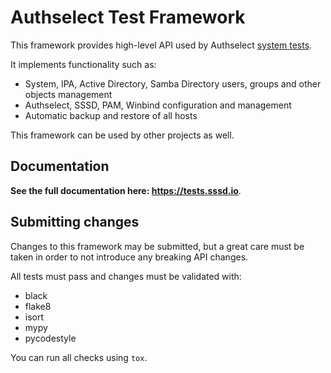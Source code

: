 # Authselect Test Framework

This framework provides high-level API used by Authselect [system tests](https://github.com/authselect/authselect).

It implements functionality such as:

* System, IPA, Active Directory, Samba Directory users, groups and other objects management
* Authselect, SSSD, PAM, Winbind configuration and management
* Automatic backup and restore of all hosts

This framework can be used by other projects as well.

## Documentation

**See the full documentation here: https://tests.sssd.io**.

## Submitting changes

Changes to this framework may be submitted, but a great care must be taken in
order to not introduce any breaking API changes.

All tests must pass and changes must be validated with:

* black
* flake8
* isort
* mypy
* pycodestyle

You can run all checks using ``tox``.
